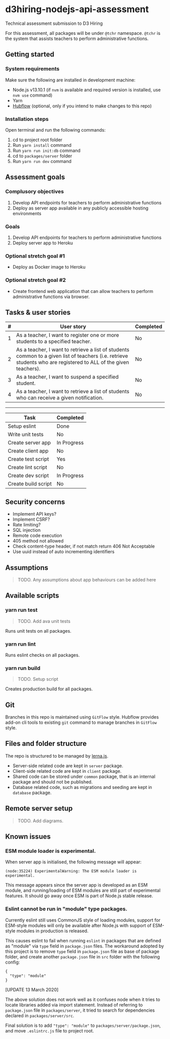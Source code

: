 # d3hiring-nodejs-api-assessment
Technical assessment submission to D3 Hiring

For this assessment, all packages will be under `@tchr` namespace. `@tchr` is the system that assists teachers to perform administrative functions.

## Getting started

### System requirements

Make sure the following are installed in development machine:

- Node.js v13.10.1 (if `nvm` is available and required version is installed, use `nvm use` command)
- Yarn
- [Hubflow](https://datasift.github.io/gitflow/TheHubFlowTools.html) (optional, only if you intend to make changes to this repo)

### Installation steps

Open terminal and run the following commands:

1. cd to project root folder
2. Run `yarn install` command
3. Run `yarn run init:db` command
4. cd to `packages/server` folder
5. Run `yarn run dev` command

## Assessment goals

### Complusory objectives

1. Develop API endpoints for teachers to perform administrative functions
2. Deploy as server app available in any publicly accessible hosting environments

### Goals

1. Develop API endpoints for teachers to perform administrative functions
2. Deploy server app to Heroku

### Optional stretch goal #1

- Deploy as Docker image to Heroku

### Optional stretch goal #2

- Create frontend web application that can allow teachers to perform administrative functions via browser.

## Tasks & user stories

| # | User story | Completed |
|---|---|---|
| 1 | As a teacher, I want to register one or more students to a specified teacher. | No |
| 2 | As a teacher, I want to retrieve a list of students common to a given list of teachers (i.e. retrieve students who are registered to ALL of the given teachers). | No |
| 3 | As a teacher, I want to suspend a specified student. | No |
| 4 | As a teacher, I want to retrieve a list of students who can receive a given notification. | No |

---

| Task | Completed |
|---|---|
| Setup eslint | Done |
| Write unit tests | No |
| Create server app | In Progress |
| Create client app | No |
| Create test script | Yes |
| Create lint script | No |
| Create dev script | In Progress |
| Create build script | No |

## Security concerns

- Implement API keys?
- Implement CSRF?
- Rate limiting?
- SQL injection
- Remote code execution
- 405 method not allowed
- Check content-type header, if not match return 406 Not Acceptable
- Use uuid instead of auto incrementing identifiers

## Assumptions

> TODO. Any assumptions about app behaviours can be added here

## Available scripts

### yarn run test

> TODO. Add ava unit tests

Runs unit tests on all packages.

### yarn run lint

Runs eslint checks on all packages.

### yarn run build

> TODO. Setup script

Creates production build for all packages.

## Git

Branches in this repo is maintained using `GitFlow` style. Hubflow provides add-on cli tools to existing `git` command to manage branches in `GitFlow` style.

## Files and folder structure

The repo is structured to be managed by [lerna.js](https://lerna.js.org/).

- Server-side related code are kept in `server` package.
- Client-side related code are kept in `client` package.
- Shared code can be stored under `common` package, that is an internal package and should not be published.
- Database related code, such as migrations and seeding are kept in `database` package.

## Remote server setup

> TODO. Add diagrams.

## Known issues

### ESM module loader is experimental.

When server app is initialised, the following message will appear:

`(node:35224) ExperimentalWarning: The ESM module loader is experimental.`

This message appears since the server app is developed as an ESM module, and running/loading of ESM modules are still part of experimental features. It should go away once ESM is part of Node.js stable release.

### Eslint cannot be run in "module" type packages.

Currently eslint still uses CommonJS style of loading modules, support for ESM-style modules will only be available after Node.js with support of ESM-style modules in production is released.

This causes eslint to fail when running `eslint` in packages that are defined as "module" via `type` field in `package.json` files. The workaround adopted by this project is to remove `type` field in `package.json` file as base of package folder, and create another `package.json` file in `src` folder with the following config:

```
{
  "type": "module"
}
```

[UPDATE 13 March 2020]

The above solution does not work well as it confuses node when it tries to locate libraries added via import statement. Instead of referring to `package.json` file in `packages/server`, it tried to search for dependencies declared in `packages/server/src`.

Final solution is to add `"type": "module"` to `packages/server/package.json`, and move `.eslintrc.js` file to project root.
